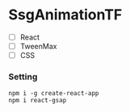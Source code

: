 # SsgAnimationTF

 - [ ] React
 - [ ] TweenMax
 - [ ] CSS

 ### Setting
 > 
    npm i -g create-react-app
    npm i react-gsap

